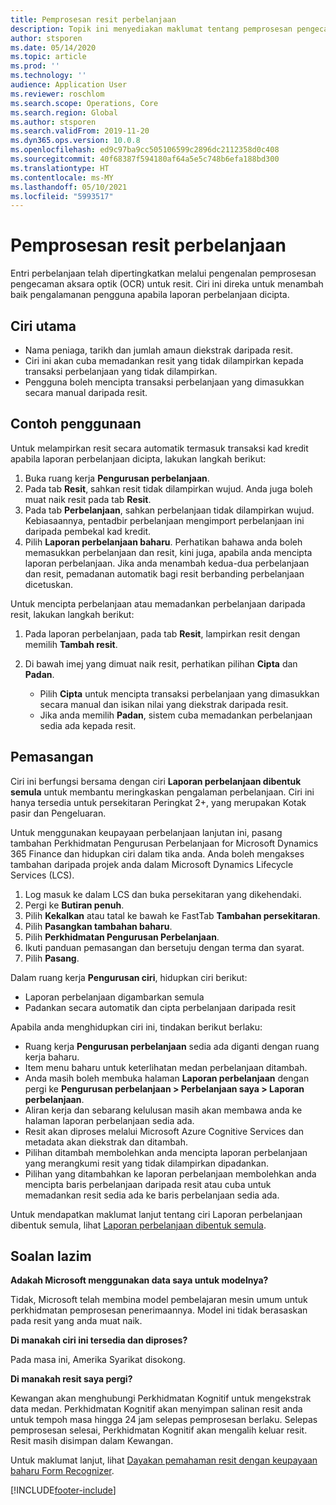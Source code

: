 ```yaml
---
title: Pemprosesan resit perbelanjaan
description: Topik ini menyediakan maklumat tentang pemprosesan pengecaman aksara optik (OCR) untuk resit. Ciri ini direka untuk menambah baik pengalamanan pengguna apabila laporan perbelanjaan dicipta dalam Microsoft Dynamics 365 Finance.
author: stsporen
ms.date: 05/14/2020
ms.topic: article
ms.prod: ''
ms.technology: ''
audience: Application User
ms.reviewer: roschlom
ms.search.scope: Operations, Core
ms.search.region: Global
ms.author: stsporen
ms.search.validFrom: 2019-11-20
ms.dyn365.ops.version: 10.0.8
ms.openlocfilehash: ed9c97ba9cc505106599c2896dc2112358d0c408
ms.sourcegitcommit: 40f68387f594180af64a5e5c748b6efa188bd300
ms.translationtype: HT
ms.contentlocale: ms-MY
ms.lasthandoff: 05/10/2021
ms.locfileid: "5993517"
---
```

# <a name="expense-receipt-processing"></a>Pemprosesan resit perbelanjaan

Entri perbelanjaan telah dipertingkatkan melalui pengenalan pemprosesan pengecaman aksara optik (OCR) untuk resit. Ciri ini direka untuk menambah baik pengalamanan pengguna apabila laporan perbelanjaan dicipta.

## <a name="key-features"></a>Ciri utama

- Nama peniaga, tarikh dan jumlah amaun diekstrak daripada resit.
- Ciri ini akan cuba memadankan resit yang tidak dilampirkan kepada transaksi perbelanjaan yang tidak dilampirkan.
- Pengguna boleh mencipta transaksi perbelanjaan yang dimasukkan secara manual daripada resit.

## <a name="usage-examples"></a>Contoh penggunaan

Untuk melampirkan resit secara automatik termasuk transaksi kad kredit apabila laporan perbelanjaan dicipta, lakukan langkah berikut:

  1. Buka ruang kerja **Pengurusan perbelanjaan**.
  2. Pada tab **Resit**, sahkan resit tidak dilampirkan wujud. Anda juga boleh muat naik resit pada tab **Resit**.
  3. Pada tab **Perbelanjaan**, sahkan perbelanjaan tidak dilampirkan wujud. Kebiasaannya, pentadbir perbelanjaan mengimport perbelanjaan ini daripada pembekal kad kredit.
  4. Pilih **Laporan perbelanjaan baharu**. Perhatikan bahawa anda boleh memasukkan perbelanjaan dan resit, kini juga, apabila anda mencipta laporan perbelanjaan. Jika anda menambah kedua-dua perbelanjaan dan resit, pemadanan automatik bagi resit berbanding perbelanjaan dicetuskan.

Untuk mencipta perbelanjaan atau memadankan perbelanjaan daripada resit, lakukan langkah berikut:

  1. Pada laporan perbelanjaan, pada tab **Resit**, lampirkan resit dengan memilih **Tambah resit**.
  2. Di bawah imej yang dimuat naik resit, perhatikan pilihan **Cipta** dan **Padan**.

      - Pilih **Cipta** untuk mencipta transaksi perbelanjaan yang dimasukkan secara manual dan isikan nilai yang diekstrak daripada resit.
      - Jika anda memilih **Padan**, sistem cuba memadankan perbelanjaan sedia ada kepada resit.

## <a name="installation"></a>Pemasangan

Ciri ini berfungsi bersama dengan ciri **Laporan perbelanjaan dibentuk semula** untuk membantu meringkaskan pengalaman perbelanjaan. Ciri ini hanya tersedia untuk persekitaran Peringkat 2+, yang merupakan Kotak pasir dan Pengeluaran.

Untuk menggunakan keupayaan perbelanjaan lanjutan ini, pasang tambahan Perkhidmatan Pengurusan Perbelanjaan for Microsoft Dynamics 365 Finance dan hidupkan ciri dalam tika anda. Anda boleh mengakses tambahan daripada projek anda dalam Microsoft Dynamics Lifecycle Services (LCS).

1. Log masuk ke dalam LCS dan buka persekitaran yang dikehendaki.
2. Pergi ke **Butiran penuh**.
3. Pilih **Kekalkan** atau tatal ke bawah ke FastTab **Tambahan persekitaran**.
4. Pilih **Pasangkan tambahan baharu**.
5. Pilih **Perkhidmatan Pengurusan Perbelanjaan**.
6. Ikuti panduan pemasangan dan bersetuju dengan terma dan syarat.
7. Pilih **Pasang**.

Dalam ruang kerja **Pengurusan ciri**, hidupkan ciri berikut:

- Laporan perbelanjaan digambarkan semula
- Padankan secara automatik dan cipta perbelanjaan daripada resit

Apabila anda menghidupkan ciri ini, tindakan berikut berlaku:

- Ruang kerja **Pengurusan perbelanjaan** sedia ada diganti dengan ruang kerja baharu.
- Item menu baharu untuk keterlihatan medan perbelanjaan ditambah.
- Anda masih boleh membuka halaman **Laporan perbelanjaan** dengan pergi ke **Pengurusan perbelanjaan > Perbelanjaan saya > Laporan perbelanjaan**.
- Aliran kerja dan sebarang kelulusan masih akan membawa anda ke halaman laporan perbelanjaan sedia ada.
- Resit akan diproses melalui Microsoft Azure Cognitive Services dan metadata akan diekstrak dan ditambah.
- Pilihan ditambah membolehkan anda mencipta laporan perbelanjaan yang merangkumi resit yang tidak dilampirkan dipadankan.
- Pilihan yang ditambahkan ke laporan perbelanjaan membolehkan anda mencipta baris perbelanjaan daripada resit atau cuba untuk memadankan resit sedia ada ke baris perbelanjaan sedia ada.

Untuk mendapatkan maklumat lanjut tentang ciri Laporan perbelanjaan dibentuk semula, lihat [Laporan perbelanjaan dibentuk semula](ExpenseWorkspaceNew.md).

## <a name="frequently-asked-questions"></a>Soalan lazim

**Adakah Microsoft menggunakan data saya untuk modelnya?**

Tidak, Microsoft telah membina model pembelajaran mesin umum untuk perkhidmatan pemprosesan penerimaannya. Model ini tidak berasaskan pada resit yang anda muat naik.

**Di manakah ciri ini tersedia dan diproses?**

Pada masa ini, Amerika Syarikat disokong.

**Di manakah resit saya pergi?**

Kewangan akan menghubungi Perkhidmatan Kognitif untuk mengekstrak data medan. Perkhidmatan Kognitif akan menyimpan salinan resit anda untuk tempoh masa hingga 24 jam selepas pemprosesan berlaku. Selepas pemprosesan selesai, Perkhidmatan Kognitif akan mengalih keluar resit. Resit masih disimpan dalam Kewangan.

Untuk maklumat lanjut, lihat [Dayakan pemahaman resit dengan keupayaan baharu Form Recognizer](https://azure.microsoft.com/blog/enable-receipt-understanding-with-form-recognizer-s-new-capability/).


[!INCLUDE[footer-include](../includes/footer-banner.md)]